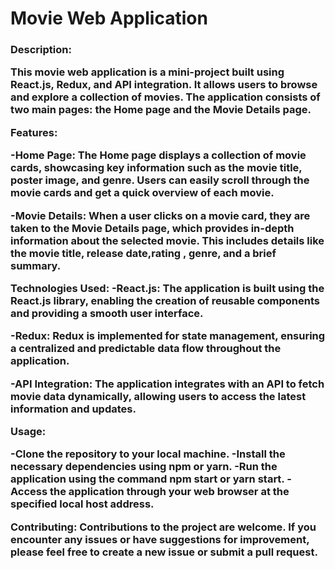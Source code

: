 <h1>Movie Web Application</h1>

<h3>
Description:

This movie web application is a mini-project built using React.js, Redux, and API integration. It allows users to browse and explore a collection of movies. The application consists of two main pages: the Home page and the Movie Details page.

Features:

-Home Page: The Home page displays a collection of movie cards, showcasing key information such as the movie title, poster image, and genre. Users can easily scroll through the movie cards and get a quick overview of each movie.

-Movie Details: When a user clicks on a movie card, they are taken to the Movie Details page, which provides in-depth information about the selected movie. This includes details like the movie title, release date,rating , genre, and a brief summary.

Technologies Used:
-React.js: The application is built using the React.js library, enabling the creation of reusable components and providing a smooth user interface.

-Redux: Redux is implemented for state management, ensuring a centralized and predictable data flow throughout the application.

-API Integration: The application integrates with an API to fetch movie data dynamically, allowing users to access the latest information and updates.

Usage:

-Clone the repository to your local machine.
-Install the necessary dependencies using npm or yarn.
-Run the application using the command npm start or yarn start.
-Access the application through your web browser at the specified local host address.

Contributing:
Contributions to the project are welcome. If you encounter any issues or have suggestions for improvement, please feel free to create a new issue or submit a pull request.
</h3>


